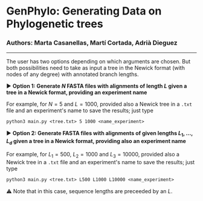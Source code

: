 # GenPhylo: Generating Data on Phylogenetic trees

### Authors: Marta Casanellas, Martí Cortada, Adrià Dieguez

---

The user has two options depending on which arguments are chosen. But both possibilities need to take as input a tree in the Newick format (with nodes of any degree) with annotated branch lengths.

▶️ **Option 1: Generate $N$ FASTA files with alignments of length $L$ given a tree in a Newick format, providing an experiment name**

For example, for $N = 5$ and $L = 1000$, provided also a Newick tree in a ```.txt``` file and an experiment's name to save the results; just type

```diff
python3 main.py <tree.txt> 5 1000 <name_experiment>
```

▶️ **Option 2: Generate FASTA files with alignments of given lengths $L_1,...,L_d$ given a tree in a Newick format, providing also an experiment name**

For example, for $L_1 = 500$, $L_2 = 1000$ and $L_3 = 10000$, provided also a Newick tree in a ```.txt``` file and an experiment's name to save the results; just type

```diff
python3 main.py <tree.txt> L500 L1000 L10000 <name_experiment>
```

⚠️ Note that in this case, sequence lengths are preceeded by an $L$.





